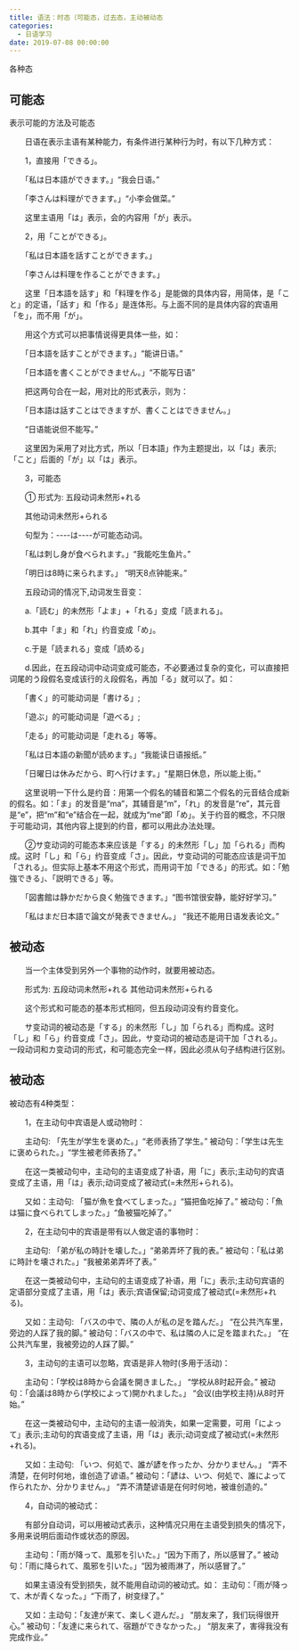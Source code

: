 ```yaml
---
title: 语法：时态（可能态，过去态，主动被动态
categories:
  - 日语学习
date: 2019-07-08 00:00:00
---
```


各种态

<!-- more -->

## 可能态
表示可能的方法及可能态

　　日语在表示主语有某种能力，有条件进行某种行为时，有以下几种方式：

　　1，直接用「できる」。

　　「私は日本語ができます。」“我会日语。”

　　「李さんは料理ができます。」“小李会做菜。”

　　这里主语用「は」表示，会的内容用「が」表示。

　　2，用「ことができる」。

　　「私は日本語を話すことができます。」

　　「李さんは料理を作ることができます。」

　　这里「日本語を話す」和「料理を作る」是能做的具体内容，用简体，是「こと」的定语，「話す」和「作る」是连体形。与上面不同的是具体内容的宾语用「を」，而不用「が」。

　　用这个方式可以把事情说得更具体一些，如：

　　「日本語を話すことができます。」“能讲日语。”

　　「日本語を書くことができません。」“不能写日语”

　　把这两句合在一起，用对比的形式表示，则为：

　　「日本語は話すことはできますが、書くことはできません。」

　　“日语能说但不能写。”

　　这里因为采用了对比方式，所以「日本語」作为主题提出，以「は」表示;「こと」后面的「が」以「は」表示。

　　3，可能态

　　① 形式为: 五段动词未然形+れる

　　其他动词未然形+られる

　　句型为：----は----が可能态动词。

　　「私は刺し身が食べられます。」“我能吃生鱼片。”

　　「明日は8時に来られます。」 “明天8点钟能来。”

　　五段动词的情况下,动词发生音变：

　　a.「読む」的未然形「よま」+「れる」变成「読まれる」。

　　b.其中「ま」和「れ」约音变成「め」。

　　c.于是「読まれる」变成「読める」

　　d.因此，在五段动词中动词变成可能态，不必要通过复杂的变化，可以直接把词尾的う段假名变成该行的え段假名，再加「る」就可以了。如：

　　「書く」的可能动词是「書ける」;

　　「遊ぶ」的可能动词是「遊べる」;

　　「走る」的可能动词是「走れる」等等。

　　「私は日本語の新聞が読めます。」“我能读日语报纸。”

　　「日曜日は休みだから、町へ行けます。」“星期日休息，所以能上街。”

　　这里说明一下什么是约音：用第一个假名的辅音和第二个假名的元音结合成新的假名。如：「ま」的发音是“ma”，其辅音是“m”，「れ」的发音是“re”，其元音是“e”，把“m”和“e”结合在一起，就成为“me”即「め」。关于约音的概念，不只限于可能动词，其他内容上提到的约音，都可以用此办法处理。

　　②サ变动词的可能态本来应该是「する」的未然形「し」加「られる」而构成。这时「し」和「ら」约音变成「さ」。因此，サ变动词的可能态应该是词干加「される」。但实际上基本不用这个形式，而用词干加「できる」的形式。如：「勉強できる」、「説明できる」等。

　　「図書館は静かだから良く勉強できます。」“图书馆很安静，能好好学习。”

　　「私はまだ日本語で論文が発表できません。」 “我还不能用日语发表论文。”

## 被动态

　　当一个主体受到另外一个事物的动作时，就要用被动态。

　　形式为: 五段动词未然形+れる 其他动词未然形+られる

　　这个形式和可能态的基本形式相同，但五段动词没有约音变化。

　　サ变动词的被动态是「する」的未然形「し」加「られる」而构成。这时「し」和「ら」约音变成「さ」。因此，サ变动词的被动态是词干加「される」。 一段动词和カ变动词的形式，和可能态完全一样，因此必须从句子结构进行区别。

## 被动态
被动态有4种类型：

　　1，在主动句中宾语是人或动物时：

　　主动句: 「先生が学生を褒めた。」“老师表扬了学生。” 被动句：「学生は先生に褒められた。」“学生被老师表扬了。”

　　在这一类被动句中，主动句的主语变成了补语，用「に」表示;主动句的宾语变成了主语，用「は」表示;动词变成了被动式(=未然形+られる)。

　　又如：主动句: 「猫が魚を食べてしまった。」“猫把鱼吃掉了。” 被动句：「魚は猫に食べられてしまった。」“鱼被猫吃掉了。”

　　2，在主动句中的宾语是带有以人做定语的事物时：

　　主动句: 「弟が私の時計を壊した。」“弟弟弄坏了我的表。” 被动句：「私は弟に時計を壊された。」“我被弟弟弄坏了表。”

　　在这一类被动句中，主动句的主语变成了补语，用「に」表示;主动句宾语的定语部分变成了主语，用「は」表示;宾语保留;动词变成了被动式(=未然形+れる)。

　　又如：主动句: 「バスの中で、隣の人が私の足を踏んだ。」 “在公共汽车里，旁边的人踩了我的脚。” 被动句：「バスの中で、私は隣の人に足を踏まれた。」 “在公共汽车里，我被旁边的人踩了脚。”

　　3，主动句的主语可以忽略，宾语是非人物时(多用于活动)：

　　主动句：「学校は8時から会議を開きました。」 “学校从8时起开会。” 被动句：「会議は8時から(学校によって)開かれました。」 “会议(由学校主持)从8时开始。”

　　在这一类被动句中，主动句的主语一般消失，如果一定需要，可用「によって」表示;主动句的宾语变成了主语，用「は」表示;动词变成了被动式(=未然形+れる)。

　　又如：主动句: 「いつ、何処で、誰が諺を作ったか、分かりません。」 “弄不清楚，在何时何地，谁创造了谚语。” 被动句：「諺は、いつ、何処で、誰によって作られたか、分かりません。」 “弄不清楚谚语是在何时何地，被谁创造的。”

　　4，自动词的被动式：

　　有部分自动词，可以用被动式表示，这种情况只用在主语受到损失的情况下，多用来说明后面动作或状态的原因。

　　主动句：「雨が降って、風邪を引いた。」“因为下雨了，所以感冒了。” 被动句：「雨に降られて、風邪を引いた。」“因为被雨淋了，所以感冒了。”

　　如果主语没有受到损失，就不能用自动词的被动式。如： 主动句：「雨が降って、木が青くなった。」“下雨了，树变绿了。”

　　又如：主动句：「友達が来て、楽しく遊んだ。」 “朋友来了，我们玩得很开心。” 被动句：「友達に来られて、宿題ができなかった。」 “朋友来了，害得我没有完成作业。”

